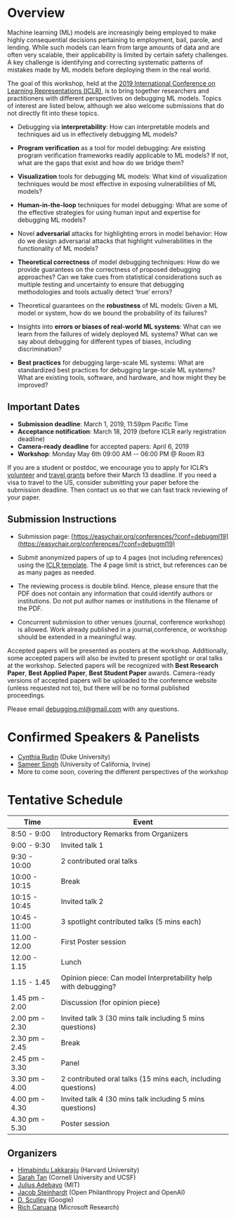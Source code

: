 # Overview

Machine learning (ML) models are increasingly being employed to make highly consequential decisions pertaining to employment, bail, parole, and lending. While such models can learn from large amounts of data and are often very scalable, their applicability is limited by certain safety challenges. A key challenge is identifying and correcting systematic patterns of mistakes made by ML models before deploying them in the real world.

The goal of this workshop, held at the [2019 International Conference on Learning Representations (ICLR)](https://iclr.cc/), is to bring together researchers and practitioners with different perspectives on debugging ML models. Topics of interest are listed below, although we also welcome submissions that do not directly fit into these topics.

- Debugging via **interpretability**: How can interpretable models and techniques aid us in effectively debugging ML models?

- **Program verification** as a tool for model debugging: Are existing program verification frameworks readily applicable to ML models? If not, what are the gaps that exist and how do we bridge them?

- **Visualization** tools for debugging ML models: What kind of visualization techniques would be most effective in exposing vulnerabilities of ML models?

- **Human-in-the-loop** techniques for model debugging: What are some of the effective strategies for using human input and expertise for debugging ML models?

- Novel **adversarial** attacks for highlighting errors in model behavior: How do we design adversarial attacks that highlight vulnerabilities in the functionality of ML models?

- **Theoretical correctness** of model debugging techniques: How do we provide guarantees on the correctness of proposed debugging approaches? Can we take cues from statistical considerations such as multiple testing and uncertainty to ensure that debugging methodologies and tools actually detect ‘true’ errors?

- Theoretical guarantees on the **robustness** of ML models: Given a ML model or system, how do we bound the probability of its failures?

- Insights into **errors or biases of real-world ML systems**: What can we learn from the failures of widely deployed ML systems? What can we say about debugging for different types of biases, including discrimination? 

- **Best practices** for debugging large-scale ML systems: What are standardized best practices for debugging large-scale ML systems? What are existing tools, software, and hardware, and how might they be improved? 

## Important Dates
- **Submission deadline**: March 1, 2019, 11:59pm Pacific Time
- **Acceptance notification**: March 18, 2019 (before ICLR early registration deadline)
- **Camera-ready deadline** for accepted papers: April 6, 2019
- **Workshop**: Monday May 6th 09:00 AM -- 06:00 PM @ Room R3


If you are a student or postdoc, we encourage you to apply for ICLR’s [volunteer](https://iclr.cc/accounts/login/?next=/Volunteers/volunteerapplication) and [travel grants](https://iclr.cc/accounts/login/?next=/TravelApplication) before their March 13 deadline. If you need a visa to travel to the US, consider submitting your paper before the submission deadline. Then contact us so that we can fast track reviewing of your paper. 

## Submission Instructions

- Submission page: [https://easychair.org/conferences/?conf=debugml19](https://easychair.org/conferences/?conf=debugml19)

- Submit anonymized papers of up to 4 pages (not including references) using the [ICLR template](https://iclr.cc/Conferences/2019/CallForPapers). The 4 page limit is strict, but references can be as many pages as needed. 

- The reviewing process is double blind. Hence, please ensure that the PDF does not contain any information that could identify authors or institutions. Do not put author names or institutions in the filename of the PDF. 

- Concurrent submission to other venues (journal, conference workshop) is allowed. Work already published in a journal,conference, or workshop should be extended in a meaningful way. 

Accepted papers will be presented as posters at the workshop. Additionally, some accepted papers will also be invited to present spotlight or oral talks at the workshop. Selected papers will be recognized with **Best Research Paper**, **Best Applied Paper**, **Best Student Paper** awards. Camera-ready versions of accepted papers will be uploaded to the conference website (unless requested not to), but there will be no formal published proceedings. 

Please email [debugging.ml@gmail.com](mailto:debugging.ml@gmail.com) with any questions.

# Confirmed Speakers & Panelists
- [Cynthia Rudin](https://users.cs.duke.edu/~cynthia/) (Duke University)
- [Sameer Singh](http://sameersingh.org/) (University of California, Irvine)
- More to come soon, covering the different perspectives of the workshop

# Tentative Schedule

| Time | Event |
| --- | --- |
| 8:50 - 9:00 | Introductory Remarks from Organizers |
| 9:00 - 9:30 | Invited talk 1 |
| 9:30 - 10:00 | 2 contributed oral talks |
| 10:00 - 10:15 | Break |
| 10:15 - 10:45 | Invited talk 2 |
| 10:45 - 11:00 | 3 spotlight contributed talks (5 mins each) |
| 11.00 - 12.00 | First Poster session |
| 12.00 - 1.15 | Lunch |
| 1.15 - 1.45 | Opinion piece: Can model Interpretability help with debugging? | 
| 1.45 pm - 2.00 | Discussion (for opinion piece) | 
| 2.00 pm - 2.30 | Invited talk 3 (30 mins talk including 5 mins questions) |
| 2.30 pm - 2.45 | Break |
| 2.45 pm - 3.30 | Panel |
| 3.30 pm - 4.00 | 2 contributed oral talks (15 mins each, including questions) |
| 4.00 pm - 4.30 | Invited talk 4 (30 mins talk including 5 mins questions) |
| 4.30 pm - 5.30 | Poster session |

## Organizers
- [Himabindu Lakkaraju](https://web.stanford.edu/~himalv/) (Harvard University)
- [Sarah Tan](https://shftan.github.io/) (Cornell University and UCSF)
- [Julius Adebayo](http://juliusadebayo.com/) (MIT)
- [Jacob Steinhardt](https://cs.stanford.edu/~jsteinhardt/) (Open Philanthropy Project and OpenAI)
- [D. Sculley](https://www.eecs.tufts.edu/~dsculley/) (Google)
- [Rich Caruana](https://www.microsoft.com/en-us/research/people/rcaruana/) (Microsoft Research)
